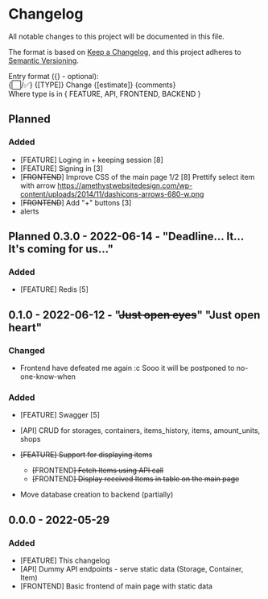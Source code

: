 # Changelog

All notable changes to this project will be documented in this file.

The format is based on [Keep a Changelog](https://keepachangelog.com/en/1.0.0/),
and this project adheres to [Semantic Versioning](https://semver.org/spec/v2.0.0.html).

Entry format ({} - optional):<br>
{⬜/✅} {[TYPE]} Change {[estimate]} {comments}<br>
Where type is in { FEATURE, API, FRONTEND, BACKEND }

## Planned

### Added

- [FEATURE] Loging in + keeping session [8]
- [FEATURE] Signing in [3]
- [~~FRONTEND~~] Improve CSS of the main page 1/2 [8] Prettify select item with
  arrow https://amethystwebsitedesign.com/wp-content/uploads/2014/11/dashicons-arrows-680-w.png
- [~~FRONTEND~~] Add "+" buttons [3]
- alerts

## Planned 0.3.0 - 2022-06-14 - "Deadline... It... It's coming for us..."

### Added

- [FEATURE] Redis [5]

## 0.1.0 - 2022-06-12 - "~~Just open eyes~~" "Just open heart"

### Changed

- Frontend have defeated me again :c Sooo it will be postponed to no-one-know-when

### Added
- [FEATURE] Swagger [5]

- [API] CRUD for storages, containers, items_history, items, amount_units, shops

-  ~~[FEATURE] Support for displaying items~~
    - ~~[~~FRONTEND~~] Fetch Items using API call~~
    - ~~[~~FRONTEND~~] Display received Items in table on the main page~~
- Move database creation to backend (partially)

## 0.0.0 - 2022-05-29

### Added

- [FEATURE] This changelog
- [API] Dummy API endpoints - serve static data (Storage, Container, Item)
- [FRONTEND] Basic frontend of main page with static data